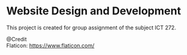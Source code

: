 # Website Design and Development

This project is created for group assignment of the subject ICT 272.

@Credit  
Flaticon: https://www.flaticon.com/